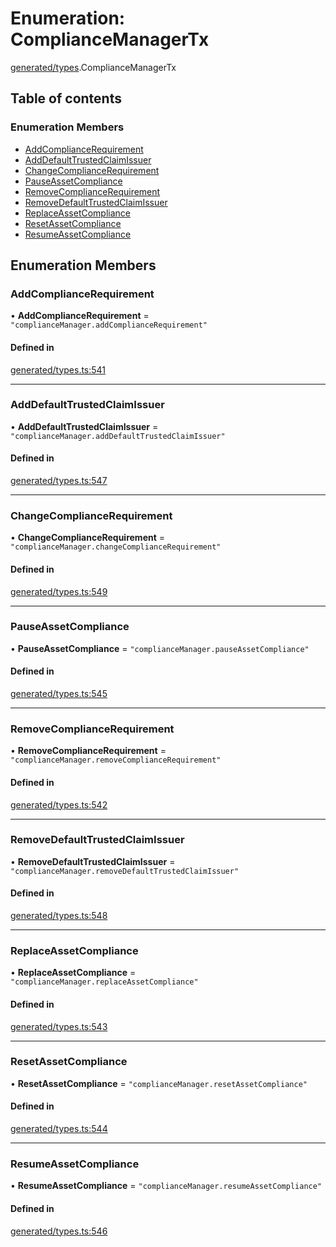 # Enumeration: ComplianceManagerTx

[generated/types](../wiki/generated.types).ComplianceManagerTx

## Table of contents

### Enumeration Members

- [AddComplianceRequirement](../wiki/generated.types.ComplianceManagerTx#addcompliancerequirement)
- [AddDefaultTrustedClaimIssuer](../wiki/generated.types.ComplianceManagerTx#adddefaulttrustedclaimissuer)
- [ChangeComplianceRequirement](../wiki/generated.types.ComplianceManagerTx#changecompliancerequirement)
- [PauseAssetCompliance](../wiki/generated.types.ComplianceManagerTx#pauseassetcompliance)
- [RemoveComplianceRequirement](../wiki/generated.types.ComplianceManagerTx#removecompliancerequirement)
- [RemoveDefaultTrustedClaimIssuer](../wiki/generated.types.ComplianceManagerTx#removedefaulttrustedclaimissuer)
- [ReplaceAssetCompliance](../wiki/generated.types.ComplianceManagerTx#replaceassetcompliance)
- [ResetAssetCompliance](../wiki/generated.types.ComplianceManagerTx#resetassetcompliance)
- [ResumeAssetCompliance](../wiki/generated.types.ComplianceManagerTx#resumeassetcompliance)

## Enumeration Members

### AddComplianceRequirement

• **AddComplianceRequirement** = ``"complianceManager.addComplianceRequirement"``

#### Defined in

[generated/types.ts:541](https://github.com/PolymeshAssociation/polymesh-sdk/blob/31fdce23/src/generated/types.ts#L541)

___

### AddDefaultTrustedClaimIssuer

• **AddDefaultTrustedClaimIssuer** = ``"complianceManager.addDefaultTrustedClaimIssuer"``

#### Defined in

[generated/types.ts:547](https://github.com/PolymeshAssociation/polymesh-sdk/blob/31fdce23/src/generated/types.ts#L547)

___

### ChangeComplianceRequirement

• **ChangeComplianceRequirement** = ``"complianceManager.changeComplianceRequirement"``

#### Defined in

[generated/types.ts:549](https://github.com/PolymeshAssociation/polymesh-sdk/blob/31fdce23/src/generated/types.ts#L549)

___

### PauseAssetCompliance

• **PauseAssetCompliance** = ``"complianceManager.pauseAssetCompliance"``

#### Defined in

[generated/types.ts:545](https://github.com/PolymeshAssociation/polymesh-sdk/blob/31fdce23/src/generated/types.ts#L545)

___

### RemoveComplianceRequirement

• **RemoveComplianceRequirement** = ``"complianceManager.removeComplianceRequirement"``

#### Defined in

[generated/types.ts:542](https://github.com/PolymeshAssociation/polymesh-sdk/blob/31fdce23/src/generated/types.ts#L542)

___

### RemoveDefaultTrustedClaimIssuer

• **RemoveDefaultTrustedClaimIssuer** = ``"complianceManager.removeDefaultTrustedClaimIssuer"``

#### Defined in

[generated/types.ts:548](https://github.com/PolymeshAssociation/polymesh-sdk/blob/31fdce23/src/generated/types.ts#L548)

___

### ReplaceAssetCompliance

• **ReplaceAssetCompliance** = ``"complianceManager.replaceAssetCompliance"``

#### Defined in

[generated/types.ts:543](https://github.com/PolymeshAssociation/polymesh-sdk/blob/31fdce23/src/generated/types.ts#L543)

___

### ResetAssetCompliance

• **ResetAssetCompliance** = ``"complianceManager.resetAssetCompliance"``

#### Defined in

[generated/types.ts:544](https://github.com/PolymeshAssociation/polymesh-sdk/blob/31fdce23/src/generated/types.ts#L544)

___

### ResumeAssetCompliance

• **ResumeAssetCompliance** = ``"complianceManager.resumeAssetCompliance"``

#### Defined in

[generated/types.ts:546](https://github.com/PolymeshAssociation/polymesh-sdk/blob/31fdce23/src/generated/types.ts#L546)
